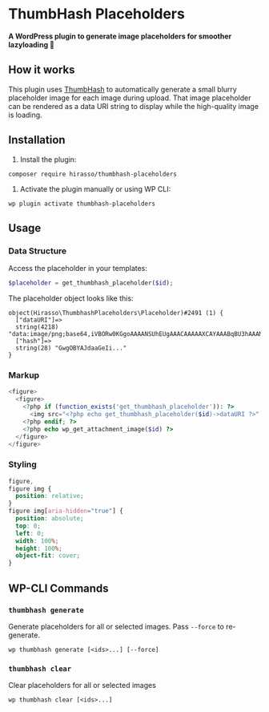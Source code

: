 # ThumbHash Placeholders

**A WordPress plugin to generate image placeholders for smoother lazyloading 🎨**

## How it works

This plugin uses [ThumbHash](https://evanw.github.io/thumbhash/) to automatically generate a small blurry placeholder image for each image during upload. That image placeholder can be rendered as a data URI string to display while the high-quality image is loading.

## Installation

1. Install the plugin:

```shell
composer require hirasso/thumbhash-placeholders
```

1. Activate the plugin manually or using WP CLI:

```shell
wp plugin activate thumbhash-placeholders
```

## Usage

### Data Structure

Access the placeholder in your templates:

```php
$placeholder = get_thumbhash_placeholder($id);
```

The placeholder object looks like this:

```
object(Hirasso\ThumbhashPlaceholders\Placeholder)#2491 (1) {
  ["dataURI"]=>
  string(4218) "data:image/png;base64,iVBORw0KGgoAAAANSUhEUgAAACAAAAAXCAYAAABqBU3hAAAMEElEQVR4AQCBAH7..."
  ["hash"]=>
  string(28) "GwgOBYAJdaaGeIi..."
}
```

### Markup

```php
<figure>
  <figure>
    <?php if (function_exists('get_thumbhash_placeholder')): ?>
      <img src="<?php echo get_thumbhash_placeholder($id)->dataURI ?>" aria-hidden="true" alt="">
    <?php endif; ?>
    <?php echo wp_get_attachment_image($id) ?>
  </figure>
</figure>
```

### Styling

```css
figure,
figure img {
  position: relative;
}
figure img[aria-hidden="true"] {
  position: absolute;
  top: 0;
  left: 0;
  width: 100%;
  height: 100%;
  object-fit: cover;
}
```

## WP-CLI Commands

### `thumbhash generate`

Generate placeholders for all or selected images. Pass `--force` to re-generate.

```
wp thumbhash generate [<ids>...] [--force]
```

### `thumbhash clear`

Clear placeholders for all or selected images

```
wp thumbhash clear [<ids>...]
```